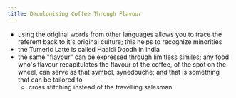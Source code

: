 ```yaml
---
title: Decolonising Coffee Through Flavour
---
```


- using the original words from other languages allows you to trace the referent back to it's original culture; this helps to recognize minorities
- the Tumeric Latte is called Haaldi Doodh in india
- the same "flavour" can be expressed through limitless similes; any food who's flavour recapitulates the flavour of the coffee, of the spot on the wheel, can serve as that symbol, synedouche; and that is something that can be tailored to
  - cross stitching instead of the travelling salesman
